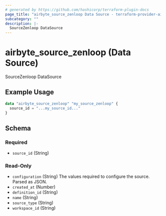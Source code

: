 ```yaml
---
# generated by https://github.com/hashicorp/terraform-plugin-docs
page_title: "airbyte_source_zenloop Data Source - terraform-provider-airbyte"
subcategory: ""
description: |-
  SourceZenloop DataSource
---
```


# airbyte_source_zenloop (Data Source)

SourceZenloop DataSource

## Example Usage

```terraform
data "airbyte_source_zenloop" "my_source_zenloop" {
  source_id = "...my_source_id..."
}
```

<!-- schema generated by tfplugindocs -->
## Schema

### Required

- `source_id` (String)

### Read-Only

- `configuration` (String) The values required to configure the source. Parsed as JSON.
- `created_at` (Number)
- `definition_id` (String)
- `name` (String)
- `source_type` (String)
- `workspace_id` (String)
